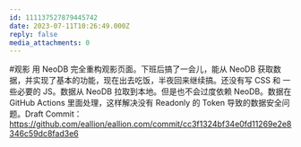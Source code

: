```yaml
---
id: 111137527879445742
date: 2023-07-11T10:26:49.000Z
reply: false
media_attachments: 0
---
```


#观影 用 NeoDB 完全重构观影页面。下班后搞了一会儿，能从 NeoDB 获取数据，并实现了基本的功能，现在出去吃饭，半夜回来继续搞。还没有写 CSS 和 一些必要的 JS。数据从 NeoDB 拉取到本地。但是也不会过度依赖 NeoDB。数据在 GitHub Actions 里面处理，这样解决没有 Readonly 的 Token 导致的数据安全问题。Draft Commit： https://github.com/eallion/eallion.com/commit/cc3f1324bf34e0fd11269e2e8346c59dc8fad3e6


